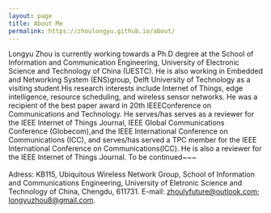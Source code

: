 ```yaml
---
layout: page
title: About Me
permalink: https://zhoulongyu.github.io/about/
---
```


Longyu Zhou is currently working towards a Ph.D degree at the School of Information and Communication Engineering, University of Electronic Science and Technology of China (UESTC). He is also working in Embedded and Networking System (ENS)group, Delft University of Technology as a visiting student.His research interests include Internet of Things, edge intelligence, resource scheduling, and wireless sensor networks. He was a recipient of the best paper award in 20th IEEEConference on Communications and Technology. He serves/has serves as a reviewer for the IEEE Internet of Things Journal, IEEE Global Communications Conference (Globecom),and the IEEE International Conference on Communications (ICC), and serves/has served a TPC member for the IEEE International Conference on Communications(ICC). He is also a reviewer for the IEEE Internet of Things Journal. To be continued~~~ 
<br>
<br>
Adress: KB115, Ubiquitous Wireless Network Group, School of Information and Communications Engineering, University of Eletronic Science and Technology of China, Chengdu, 611731.
E-mail: zhoulyfuture@outlook.com; longyuzhou8@gmail.com.
<br>

